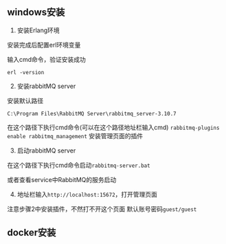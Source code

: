 ## windows安装

1. 安装Erlang环境

安装完成后配置erl环境变量

输入cmd命令，验证安装成功

```erl -version```



2. 安装rabbitMQ server

安装默认路径


```C:\Program Files\RabbitMQ Server\rabbitmq_server-3.10.7```

在这个路径下执行cmd命令(可以在这个路径地址栏输入cmd)
```rabbitmq-plugins enable rabbitmq_management```
安装管理页面的插件


3. 启动rabbitMQ server


在这个路径下执行cmd命令启动```rabbitmq-server.bat```

或者查看service中RabbitMQ的服务启动

4. 地址栏输入```http://localhost:15672```，打开管理页面

注意步骤2中安装插件，不然打不开这个页面
默认账号密码```guest/guest```




## docker安装

<!-- TODO -->


